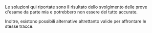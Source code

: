 Le soluzioni qui riportate sono il risultato dello svolgimento delle prove d'esame da parte mia e potrebbero non essere del tutto accurate. 

Inoltre, esistono possibili alternative altrettanto valide per affrontare le stesse tracce.
